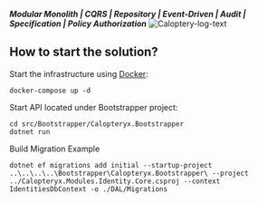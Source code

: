 ***Modular Monolith | CQRS | Repository | Event-Driven | Audit | Specification | Policy Authorization***
![Caloptery-log-text](https://user-images.githubusercontent.com/27955954/225509012-410f6523-9ac6-403a-87ce-9ee90d6a6941.png)

**How to start the solution?**
----------------

Start the infrastructure using [Docker](https://docs.docker.com/get-docker/):

```
docker-compose up -d
```

Start API located under Bootstrapper project:

```
cd src/Bootstrapper/Calopteryx.Bootstrapper
dotnet run
```
Build Migration Example
````
dotnet ef migrations add initial --startup-project ..\..\..\..\Bootstrapper\Calopteryx.Bootstrapper\ --project ../Calopteryx.Modules.Identity.Core.csproj --context IdentitiesDbContext -o ./DAL/Migrations
````
